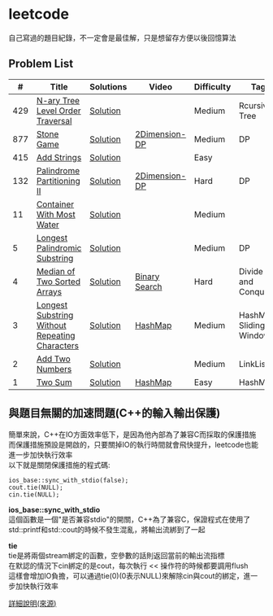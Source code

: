 # leetcode

自己寫過的題目紀錄，不一定會是最佳解，只是想留存方便以後回憶算法

## Problem List

|  #  |      Title     |   Solutions   | Video  | Difficulty  | Tag                  
|-----|----------------|---------------|--------|-------------|-------------
|429|[N-ary Tree Level Order Traversal](https://leetcode.com/problems/stone-game/)|[Solution](./algorithms/cpp/0877/0877.cpp)||Medium|Rcursive, Tree
|877|[Stone Game](https://leetcode.com/problems/n-ary-tree-level-order-traversal/)|[Solution](./algorithms/cpp/0429/0429.cpp)|[2Dimension-DP](https://www.youtube.com/watch?v=WxpIHvsu1RI)|Medium|DP
|415|[Add Strings](https://leetcode.com/problems/add-strings/)|[Solution](./algorithms/cpp/0415/0415.cpp)||Easy|
|132|[Palindrome Partitioning II](https://leetcode.com/problems/palindrome-partitioning-ii/)|[Solution](./algorithms/cpp/0132/0132.cpp)|[2Dimension-DP](https://www.youtube.com/watch?v=lDYIvtBVmgo)|Hard|DP
|11|[Container With Most Water](https://leetcode.com/problems/container-with-most-water/)|[Solution](./algorithms/cpp/0011/0011.cpp)||Medium|
|5|[Longest Palindromic Substring](https://leetcode.com/problems/longest-palindromic-substring/)|[Solution](./algorithms/cpp/0005/0005.cpp)||Medium|DP
|4|[Median of Two Sorted Arrays](https://leetcode.com/problems/median-of-two-sorted-arrays/)|[Solution](./algorithms/cpp/0004/0004.cpp)|[Binary Search](https://www.youtube.com/watch?v=LPFhl65R7ww)|Hard|Divide and Conquer
|3|[Longest Substring Without Repeating Characters](https://leetcode.com/problems/longest-substring-without-repeating-characters/)|[Solution](./algorithms/cpp/0003/0003.cpp)|[HashMap](https://www.youtube.com/watch?v=3IETreEybaA)|Medium|HashMap, Sliding Window
|2|[Add Two Numbers](https://leetcode.com/problems/add-two-numbers/)|[Solution](./algorithms/cpp/0002/0002.cpp)||Medium|LinkList
|1|[Two Sum](https://leetcode.com/problems/two-sum/)|[Solution](./algorithms/cpp/0001/0001.cpp)|[HashMap](https://www.youtube.com/watch?v=kPXOr6pW8KM)|Easy|HashMap

## 與題目無關的加速問題(C++的輸入輸出保護)

簡單來說，C++在IO方面效率低下，是因為他內部為了兼容C而採取的保護措施<br>
而保護措施預設是開啟的，只要關掉IO的執行時間就會飛快提升，leetcode也能進一步加快執行效率<br>
以下就是關閉保護措施的程式碼:<br>

```
ios_base::sync_with_stdio(false);
cout.tie(NULL);
cin.tie(NULL);
```

**ios_base::sync_with_stdio**<br>
這個函數是一個"是否兼容stdio"的開關，C++為了兼容C，保證程式在使用了std::printf和std::cout的時候不發生混亂，將輸出流綁到了一起<br>

**tie**<br>
tie是將兩個stream綁定的函數，空參數的話則返回當前的輸出流指標<br>
在默認的情況下cin綁定的是cout，每次執行 << 操作符的時候都要調用flush<br>
這樣會增加IO負擔，可以通過tie(0)(0表示NULL)來解除cin與cout的綁定，進一步加快執行效率<br>

[詳細說明(來源)](https://www.hankcs.com/program/cpp/cin-tie-with-sync_with_stdio-acceleration-input-and-output.html)
